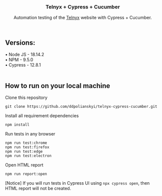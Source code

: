 <div align="center">
  <h3>Telnyx + Cypress + Cucumber</h3>

  <p>
    Automation testing of the <a href="https://telnyx.com">Telnyx</a> website with Cypress + Cucumber.
  </p>
</div>

<br/>

<h2>Versions:</h2>
• Node JS - 18.14.2
<br/>
• NPM - 9.5.0
<br/>
• Cypress - 12.8.1

<br/>
<br/>

<h2>How to run on your local machine</h2>

Clone this repository
```
git clone https://github.com/ddpolianskyi/telnyx-cypress-cucumber.git
```
Install all requirement dependencies
```
npm install
```
Run tests in any browser
```
npm run test:chrome
npm run test:firefox
npm run test:edge
npm run test:electron
```
Open HTML report
```
npm run report:open
```
[Notice] If you will run tests in Cypress UI using ```npx cypress open```, then HTML report will not be created.